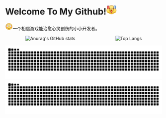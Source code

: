 # Welcome To My Github!<img src="image/.README_image/加油.png" width="32" >

<img src="image/.README_image/害羞.png" width="24">一个相信游戏能治愈心灵创伤的小小开发者。



<div style="display: flex; justify-content: space-around;">
  <img src="https://github-readme-stats.vercel.app/api?username=tiredliu" alt="Anurag's GitHub stats">
  <img src="https://github-readme-stats.vercel.app/api/top-langs/?username=tiredliu" alt="Top Langs">
</div>


![暗色](https://raw.githubusercontent.com/tiredliu/tiredliu/output/github-contribution-grid-snake-dark.svg)
![亮色](https://raw.githubusercontent.com/tiredliu/tiredliu/output/github-contribution-grid-snake.svg)
